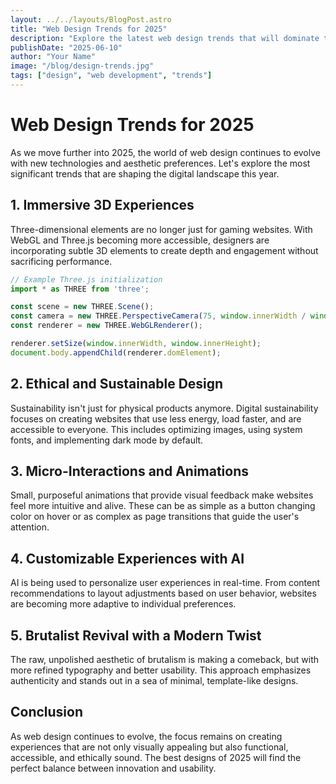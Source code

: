 ```yaml
---
layout: ../../layouts/BlogPost.astro
title: "Web Design Trends for 2025"
description: "Explore the latest web design trends that will dominate the digital landscape in 2025."
publishDate: "2025-06-10"
author: "Your Name"
image: "/blog/design-trends.jpg"
tags: ["design", "web development", "trends"]
---
```


# Web Design Trends for 2025

As we move further into 2025, the world of web design continues to evolve with new technologies and aesthetic preferences. Let's explore the most significant trends that are shaping the digital landscape this year.

## 1. Immersive 3D Experiences

Three-dimensional elements are no longer just for gaming websites. With WebGL and Three.js becoming more accessible, designers are incorporating subtle 3D elements to create depth and engagement without sacrificing performance.

```javascript
// Example Three.js initialization
import * as THREE from 'three';

const scene = new THREE.Scene();
const camera = new THREE.PerspectiveCamera(75, window.innerWidth / window.innerHeight, 0.1, 1000);
const renderer = new THREE.WebGLRenderer();

renderer.setSize(window.innerWidth, window.innerHeight);
document.body.appendChild(renderer.domElement);
```

## 2. Ethical and Sustainable Design

Sustainability isn't just for physical products anymore. Digital sustainability focuses on creating websites that use less energy, load faster, and are accessible to everyone. This includes optimizing images, using system fonts, and implementing dark mode by default.

## 3. Micro-Interactions and Animations

Small, purposeful animations that provide visual feedback make websites feel more intuitive and alive. These can be as simple as a button changing color on hover or as complex as page transitions that guide the user's attention.

## 4. Customizable Experiences with AI

AI is being used to personalize user experiences in real-time. From content recommendations to layout adjustments based on user behavior, websites are becoming more adaptive to individual preferences.

## 5. Brutalist Revival with a Modern Twist

The raw, unpolished aesthetic of brutalism is making a comeback, but with more refined typography and better usability. This approach emphasizes authenticity and stands out in a sea of minimal, template-like designs.

## Conclusion

As web design continues to evolve, the focus remains on creating experiences that are not only visually appealing but also functional, accessible, and ethically sound. The best designs of 2025 will find the perfect balance between innovation and usability.
